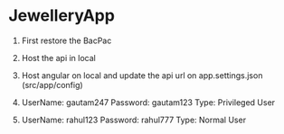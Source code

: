 # JewelleryApp

1. First restore the BacPac
2. Host the api in local
3. Host angular on local and update the api url on app.settings.json (src/app/config)

1. UserName: gautam247
   Password: gautam123
   Type: Privileged User
2. UserName: rahul123
   Password: rahul777
   Type: Normal User
